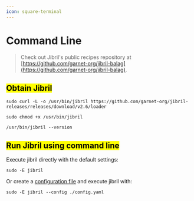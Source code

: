```yaml
---
icon: square-terminal
---
```


# Command Line

> Check out Jibril's public recipes repository at [https://github.com/garnet-org/jibril-balag](https://github.com/garnet-org/jibril-balag).

## <mark style="color:$primary;">Obtain Jibril</mark> <a href="#run-jibril-using-command-line-arguments" id="run-jibril-using-command-line-arguments"></a>

```
sudo curl -L -o /usr/bin/jibril https://github.com/garnet-org/jibril-releases/releases/download/v2.6/loader
```

```
sudo chmod +x /usr/bin/jibril
```

```
/usr/bin/jibril --version
```

## <mark style="color:$primary;">Run Jibril using command line</mark> <a href="#run-jibril-using-command-line-arguments" id="run-jibril-using-command-line-arguments"></a>

Execute jibril directly with the default settings:

```
sudo -E jibril
```

Or create a [configuration file](../configuration-file/#defaults-etc-jibril-config.yaml) and execute jibril with:

```
sudo -E jibril --config ./config.yaml
```
